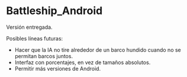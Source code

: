 # Battleship_Android
Versión entregada. 

Posibles líneas futuras:
  - Hacer que la IA no tire alrededor de un barco hundido cuando no se permitan barcos juntos.
  - Interfaz con porcentajes, en vez de tamaños absolutos.
  - Permitir más versiones de Android.
